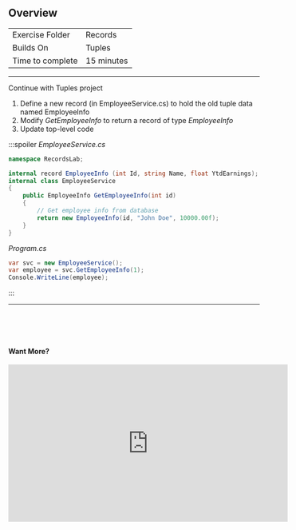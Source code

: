 ## Overview

| | |
| --------- | --------------------------- |
| Exercise Folder | Records |
| Builds On | Tuples |
| Time to complete | 15 minutes

---
Continue with Tuples project

1. Define a new record (in EmployeeService.cs) to hold the old tuple data named EmployeeInfo
1. Modify *GetEmployeeInfo* to return a record of type *EmployeeInfo*
1. Update top-level code  

:::spoiler
*EmployeeService.cs*
```c#
namespace RecordsLab;

internal record EmployeeInfo (int Id, string Name, float YtdEarnings);
internal class EmployeeService
{
    public EmployeeInfo GetEmployeeInfo(int id)
    {
        // Get employee info from database
        return new EmployeeInfo(id, "John Doe", 10000.00f);
    }
}
```

*Program.cs*
```c#
var svc = new EmployeeService();
var employee = svc.GetEmployeeInfo(1);
Console.WriteLine(employee);
```
:::

--- 
<br/>
<br/>
<br/>

#### Want More? 

<iframe width="560" height="315" src="https://www.youtube.com/embed/PZpKv8wfIZ4?si=vOq9ZigUm0odahSC" title="YouTube video player" frameborder="0" allow="accelerometer; autoplay; clipboard-write; encrypted-media; gyroscope; picture-in-picture; web-share" allowfullscreen></iframe>